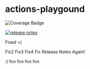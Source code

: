 # actions-playgound

![Coverage Badge](https://img.shields.io/endpoint?url=https://gist.githubusercontent.com/taksan/ebeaf38ec43a8e3c021a1c92126b49f9/raw/actions-playgound__heads_main.json )


[![release notes](https://github.com/taksan/actions-playgound/actions/workflows/test.yml/badge.svg)](https://github.com/taksan/actions-playgound/actions/workflows/test.yml)

Fixed =)

Fix2
Fix3
Fix4
Fix Release Notes
Again!

:)
foo
foo
foo
foo
